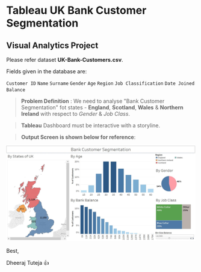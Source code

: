 # Tableau UK Bank Customer Segmentation
## Visual Analytics Project 

Please refer dataset __UK-Bank-Customers.csv__.

Fields given in the database are:

`Customer ID` `Name` `Surname` `Gender` `Age` `Region` `Job Classification` `Date Joined` `Balance`

> __Problem Definition__ : We need to analyse "Bank Customer Segmentation" fot states - __England__, __Scotland__, __Wales__ & __Northern Ireland__ with respect to _Gender_ & _Job Class_. 

> __Tableau__ Dashboard must be interactive with a storyline.

> __Output Screen is shown below for reference__:

![Screenshot](https://github.com/dheerajtuteja/tableau_UKBank/blob/master/Capture1.png)


Best,

Dheeraj Tuteja :thumbsup:
